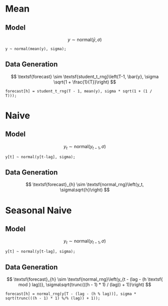 
# Mean

## Model

$$
y \sim \textsf{normal}\left(\bar{y}, \sigma\right)
$$

    y ~ normal(mean(y), sigma);

## Data Generation
$$
\textsf{forecast} \sim \textsf{student_t_rng}\left(T-1, \bar{y}, \sigma \sqrt{1 + \frac{1}{T}}\right)
$$

    forecast[h] = student_t_rng(T - 1, mean(y), sigma * sqrt(1 + (1 / T)));

# Naive

## Model

$$
y_t \sim \textsf{normal}\left(y_{t-1}, \sigma\right)
$$

    y[t] ~ normal(y[t-lag], sigma);

## Data Generation

$$
\textsf{forecast}_{h} \sim \textsf{normal_rng}\left(y_t, \sigma\sqrt{h}\right)
$$

# Seasonal Naive

## Model

$$
y_t \sim \textsf{normal}\left(y_{t-1}, \sigma\right)
$$

    y[t] ~ normal(y[t-lag], sigma);

## Data Generation

$$
\textsf{forecast}_{h} \sim \textsf{normal_rng}\left(y_{t - (lag - (h \textsf{ mod } lag))}, \sigma\sqrt{trunc(((h - 1) * 1) / (lag)) + 1)}\right)
$$

    forecast[h] = normal_rng(y[T - (lag - (h % lag))], sigma * sqrt(trunc(((h - 1) * 1) %/% (lag)) + 1));
